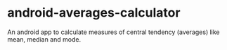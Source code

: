# android-averages-calculator
An android app to calculate measures of central tendency (averages) like mean, median and mode.
